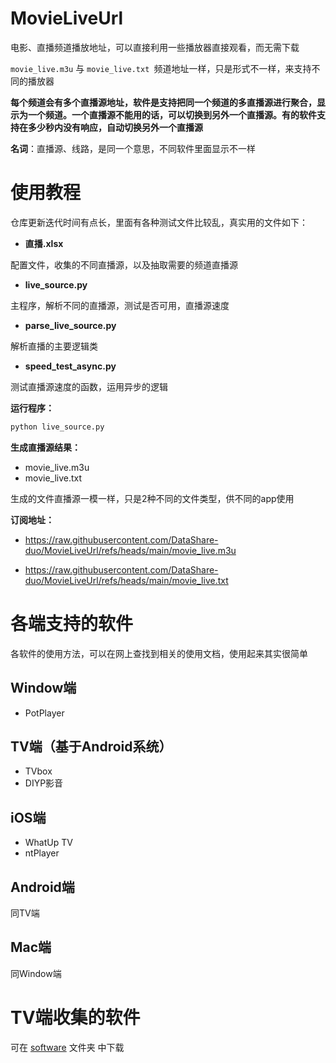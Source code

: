 # MovieLiveUrl

电影、直播频道播放地址，可以直接利用一些播放器直接观看，而无需下载

`movie_live.m3u`  与  `movie_live.txt `频道地址一样，只是形式不一样，来支持不同的播放器

**每个频道会有多个直播源地址，软件是支持把同一个频道的多直播源进行聚合，显示为一个频道。一个直播源不能用的话，可以切换到另外一个直播源。有的软件支持在多少秒内没有响应，自动切换另外一个直播源**

**名词**：直播源、线路，是同一个意思，不同软件里面显示不一样

# 使用教程
仓库更新迭代时间有点长，里面有各种测试文件比较乱，真实用的文件如下：

- **直播.xlsx**

配置文件，收集的不同直播源，以及抽取需要的频道直播源
- **live_source.py**

主程序，解析不同的直播源，测试是否可用，直播源速度
- **parse_live_source.py**

解析直播的主要逻辑类
- **speed_test_async.py**

测试直播源速度的函数，运用异步的逻辑


**运行程序：**
```txt
python live_source.py
```

**生成直播源结果：**
- movie_live.m3u
- movie_live.txt

生成的文件直播源一模一样，只是2种不同的文件类型，供不同的app使用

**订阅地址：**
- https://raw.githubusercontent.com/DataShare-duo/MovieLiveUrl/refs/heads/main/movie_live.m3u

- https://raw.githubusercontent.com/DataShare-duo/MovieLiveUrl/refs/heads/main/movie_live.txt

# 各端支持的软件

各软件的使用方法，可以在网上查找到相关的使用文档，使用起来其实很简单

## Window端

- PotPlayer

## TV端（基于Android系统）

- TVbox
- DIYP影音

## iOS端

- WhatUp TV
- ntPlayer

## Android端

同TV端

## Mac端

同Window端

# TV端收集的软件

可在 [software](./software) 文件夹 中下载
